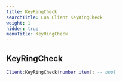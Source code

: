 ```yaml
---
title: KeyRingCheck
searchTitle: Lua Client KeyRingCheck
weight: 1
hidden: true
menuTitle: KeyRingCheck
---
```

## KeyRingCheck
```lua
Client:KeyRingCheck(number item); -- bool
```